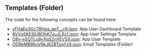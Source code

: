 ## Templates \(Folder\)

The code for the following concepts can be found here: 

- [yFHaEp3Gc7BHaq\_qpT\_\_c9.json](yFHaEp3Gc7BHaq_qpT__c9.json): App User Dashboard Template
- [AVVgSKESlUBOhK7JuJLXz1.json](AVVgSKESlUBOhK7JuJLXz1.json): App User Settings Template
- [O8v\-eSQTLu9vXqS2nXEVS9.json](O8v-eSQTLu9vXqS2nXEVS9.json): App User Template
- [ODRkMB96oV9kJKZBTppYz9.json](ODRkMB96oV9kJKZBTppYz9.json): Email Templates \(Folder\)
